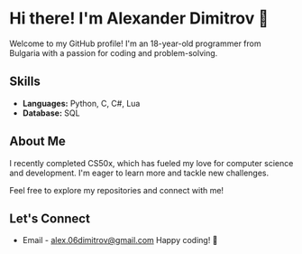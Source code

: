 # Hi there! I'm Alexander Dimitrov 👋

Welcome to my GitHub profile! I'm an 18-year-old programmer from Bulgaria with a passion for coding and problem-solving. 

## Skills
- **Languages:** Python, C, C#, Lua
- **Database:** SQL

## About Me
I recently completed CS50x, which has fueled my love for computer science and development. I'm eager to learn more and tackle new challenges.

Feel free to explore my repositories and connect with me!

## Let's Connect
- Email - alex.06dimitrov@gmail.com
Happy coding! 🚀





<!--
**Zavistobit/Zavistobit** is a ✨ _special_ ✨ repository because its `README.md` (this file) appears on your GitHub profile.

Here are some ideas to get you started:

- 🔭 I’m currently working on ...
- 🌱 I’m currently learning ...
- 👯 I’m looking to collaborate on ...
- 🤔 I’m looking for help with ...
- 💬 Ask me about ...
- 📫 How to reach me: ...
- 😄 Pronouns: ...
- ⚡ Fun fact: ...
-->
